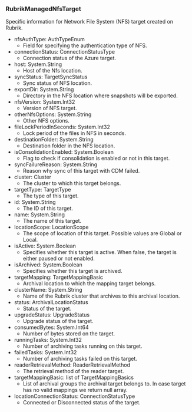 ### RubrikManagedNfsTarget
Specific information for Network File System (NFS) target created on Rubrik.

- nfsAuthType: AuthTypeEnum
  - Field for specifying the authentication type of NFS.
- connectionStatus: ConnectionStatusType
  - Connection status of the Azure target.
- host: System.String
  - Host of the Nfs location.
- syncStatus: TargetSyncStatus
  - Sync status of NFS location.
- exportDir: System.String
  - Directory in the NFS location where snapshots will be exported.
- nfsVersion: System.Int32
  - Version of NFS target.
- otherNfsOptions: System.String
  - Other NFS options.
- fileLockPeriodInSeconds: System.Int32
  - Lock period of the files in NFS in seconds.
- destinationFolder: System.String
  - Destination folder in the NFS location.
- isConsolidationEnabled: System.Boolean
  - Flag to check if consolidation is enabled or not in this target.
- syncFailureReason: System.String
  - Reason why sync of this target with CDM failed.
- cluster: Cluster
  - The cluster to which this target belongs.
- targetType: TargetType
  - The type of this target.
- id: System.String
  - The ID of this target.
- name: System.String
  - The name of this target.
- locationScope: LocationScope
  - The scope of location of this target. Possible values are Global or Local.
- isActive: System.Boolean
  - Specifies whether this target is active. When false, the target is either paused or not enabled.
- isArchived: System.Boolean
  - Specifies whether this target is archived.
- targetMapping: TargetMappingBasic
  - Archival location to which the mapping target belongs.
- clusterName: System.String
  - Name of the Rubrik cluster that archives to this archival location.
- status: ArchivalLocationStatus
  - Status of the target.
- upgradeStatus: UpgradeStatus
  - Upgrade status of the target.
- consumedBytes: System.Int64
  - Number of bytes stored on the target.
- runningTasks: System.Int32
  - Number of archiving tasks running on this target.
- failedTasks: System.Int32
  - Number of archiving tasks failed on this target.
- readerRetrievalMethod: ReaderRetrievalMethod
  - The retrieval method of the reader target.
- targetMappingBasic: list of TargetMappingBasics
  - List of archival groups the archival target belongs to. In case target has no valid mappings we return null array.
- locationConnectionStatus: ConnectionStatusType
  - Connected or Disconnected status of the target.
